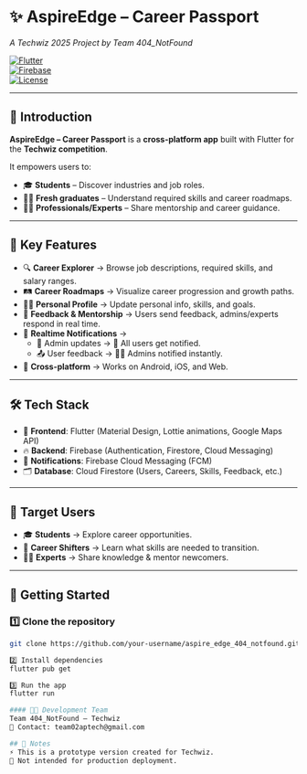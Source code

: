 # ✨ AspireEdge – Career Passport  
_A Techwiz 2025 Project by Team 404_NotFound_

[![Flutter](https://img.shields.io/badge/Framework-Flutter-blue?logo=flutter)](https://flutter.dev/)  
[![Firebase](https://img.shields.io/badge/Backend-Firebase-orange?logo=firebase)](https://firebase.google.com/)  
[![License](https://img.shields.io/badge/Status-Prototype-green)]()

---

## 🌟 Introduction
**AspireEdge – Career Passport** is a **cross-platform app** built with Flutter for the **Techwiz competition**.  

It empowers users to:
- 🎓 **Students** – Discover industries and job roles.  
- 🧑‍💼 **Fresh graduates** – Understand required skills and career roadmaps.  
- 👨‍🏫 **Professionals/Experts** – Share mentorship and career guidance.  

---

## 🚀 Key Features
- 🔍 **Career Explorer** → Browse job descriptions, required skills, and salary ranges.  
- 🛤️ **Career Roadmaps** → Visualize career progression and growth paths.  
- 🧑‍🎓 **Personal Profile** → Update personal info, skills, and goals.  
- 💬 **Feedback & Mentorship** → Users send feedback, admins/experts respond in real time.  
- 🔔 **Realtime Notifications** →  
  - 📝 Admin updates → 📲 All users get notified.  
  - 📤 User feedback → 👨‍💻 Admins notified instantly.  
- 📱 **Cross-platform** → Works on Android, iOS, and Web.  

---

## 🛠️ Tech Stack
- 🎨 **Frontend**: Flutter (Material Design, Lottie animations, Google Maps API)  
- 🔥 **Backend**: Firebase (Authentication, Firestore, Cloud Messaging)  
- 📡 **Notifications**: Firebase Cloud Messaging (FCM)  
- 🗂️ **Database**: Cloud Firestore (Users, Careers, Skills, Feedback, etc.)  

---

## 👥 Target Users
- 🎓 **Students** → Explore career opportunities.  
- 🔄 **Career Shifters** → Learn what skills are needed to transition.  
- 👨‍🏫 **Experts** → Share knowledge & mentor newcomers.  

---

## 📖 Getting Started

### 1️⃣ Clone the repository
```bash
git clone https://github.com/your-username/aspire_edge_404_notfound.git

2️⃣ Install dependencies
flutter pub get

3️⃣ Run the app
flutter run

#### 👨‍💻 Development Team
Team 404_NotFound – Techwiz
📧 Contact: team02aptech@gmail.com

## 📝 Notes
⚡ This is a prototype version created for Techwiz.
🚫 Not intended for production deployment.

